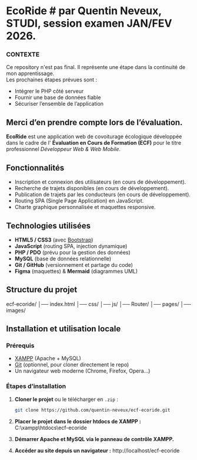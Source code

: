 # EcoRide # par Quentin Neveux, STUDI, session examen JAN/FEV 2026.

### CONTEXTE
Ce repository n'est pas final. Il représente une étape dans la continuité de mon apprentissage.  
Les prochaines étapes prévues sont :  
- Intégrer le PHP côté serveur  
- Fournir une base de données fiable  
- Sécuriser l’ensemble de l’application  

Merci d’en prendre compte lors de l’évaluation. 
---

**EcoRide** est une application web de covoiturage écologique développée dans le cadre de l' **Évaluation en Cours de Formation (ECF)** pour le titre professionnel *Développeur Web & Web Mobile*.

## Fonctionnalités
- Inscription et connexion des utilisateurs (en cours de développement).
- Recherche de trajets disponibles (en cours de développement).
- Publication de trajets par les conducteurs (en cours de développement).
- Routing SPA (Single Page Application) en JavaScript.
- Charte graphique personnalisée et maquettes responsive.

## Technologies utilisées
- **HTML5 / CSS3** (avec [Bootstrap](https://getbootstrap.com/))
- **JavaScript** (routing SPA, injection dynamique)
- **PHP / PDO** (prévu pour la gestion des données)
- **MySQL** (base de données relationnelle)
- **Git / GitHub** (versionnement et partage du code)
- **Figma** (maquettes) & **Mermaid** (diagrammes UML)

## Structure du projet
ecf-ecoride/
│── index.html
│── css/
│── js/
│── Router/
│── pages/
│── images/

## Installation et utilisation locale

### Prérequis
- [XAMPP](https://www.apachefriends.org/download.html) (Apache + MySQL)
- [Git](https://git-scm.com/) (optionnel, pour cloner directement le repo)
- Un navigateur web moderne (Chrome, Firefox, Opera…)

### Étapes d’installation
1. **Cloner le projet** ou le télécharger en `.zip` :
      ```bash
      git clone https://github.com/quentin-neveux/ecf-ecoride.git

2. **Placer le projet dans le dossier htdocs de XAMPP :**
      C:\xampp\htdocs\ecf-ecoride

3. **Démarrer Apache et MySQL via le panneau de contrôle XAMPP.**

4. **Accéder au site depuis un navigateur :**
      http://localhost/ecf-ecoride

<!-- ## Base de données (à activer quand disponible) ### Étapes supplémentaires 
1. **Démarrer MySQL** via le panneau de contrôle XAMPP. 
2. **Créer une base de données** : 
- Aller sur [http://localhost/phpmyadmin](http://localhost/phpmyadmin) 
- Créer une base `ecoride` 
- Importer le fichier SQL fourni dans le dossier `/sql`. -->

